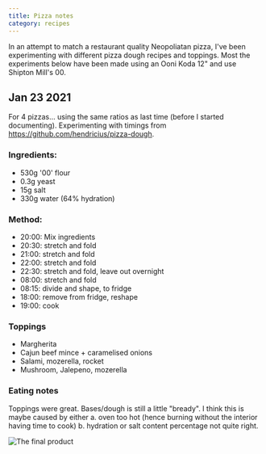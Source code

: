 ```yaml
---
title: Pizza notes
category: recipes
---
```


In an attempt to match a restaurant quality Neopoliatan pizza, I've been experimenting with different pizza dough recipes and toppings. Most the experiments below have been made using an Ooni Koda 12" and use Shipton Mill's 00.

## Jan 23 2021

For 4 pizzas... using the same ratios as last time (before I started documenting). Experimenting with timings from https://github.com/hendricius/pizza-dough.

### Ingredients:

- 530g '00' flour
- 0.3g yeast
- 15g salt
- 330g water (64% hydration)

### Method:

- 20:00: Mix ingredients
- 20:30: stretch and fold
- 21:00: stretch and fold
- 22:00: stretch and fold
- 22:30: stretch and fold, leave out overnight
- 08:00: stretch and fold
- 08:15: divide and shape, to fridge
- 18:00: remove from fridge, reshape
- 19:00: cook

### Toppings

- Margherita
- Cajun beef mince + caramelised onions
- Salami, mozerella, rocket
- Mushroom, Jalepeno, mozerella

### Eating notes

Toppings were great. Bases/dough is still a little "bready". I think this is maybe caused by either a. oven too hot (hence burning without the interior having time to cook) b. hydration or salt content percentage not quite right.

![The final product](../images/pizza/final_23012021.png "The final product")
